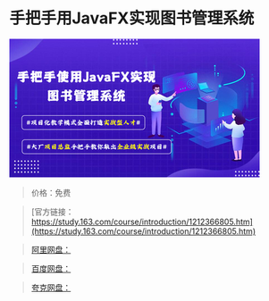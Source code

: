 # 手把手用JavaFX实现图书管理系统

![img](../../../assets/study163/free/997bff6afbae4d89a32ffb82fc1e3a03.jpg)

> 价格：免费

> [官方链接：https://study.163.com/course/introduction/1212366805.htm](https://study.163.com/course/introduction/1212366805.htm)

> [阿里网盘：]()

> [百度网盘：]()

> [夸克网盘：]()
